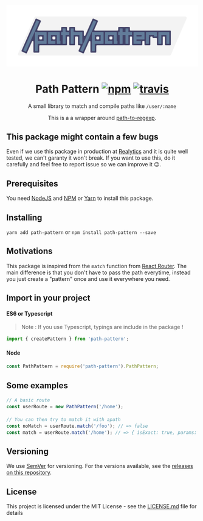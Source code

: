 <p align="center">
  <img src="https://raw.githubusercontent.com/Realytics/path-pattern/master/assets/logo.svg" width="597" alt="path-pattern logo">
</p>
<h1 align="center">
	Path Pattern
	<a href="https://www.npmjs.org/package/path-pattern"><img src="https://img.shields.io/npm/v/path-pattern.svg?style=flat" alt="npm"></a>
  <a href="https://travis-ci.org/Realytics/path-pattern"><img src="https://travis-ci.org/Realytics/path-pattern.svg?branch=master" alt="travis"></a>
</h1>

<p align="center">A small library to match and compile paths like <code>/user/:name</code>
 </p>
<p align="center">
This is a a wrapper around <a href="https://github.com/pillarjs/path-to-regexp">path-to-regexp</a>.
 </p>

## This package might contain a few bugs

Even if we use this package in production at [Realytics](https://www.realytics.io/) and it is quite well tested, we can't garanty it won't break.
If you want to use this, do it carefully and feel free to report issue so we can improve it 😉.

## Prerequisites

You need [NodeJS](https://nodejs.org/en/) and [NPM](https://www.npmjs.com/) or [Yarn](https://yarnpkg.com/en/) to install this package.

## Installing

`yarn add path-pattern` or `npm install path-pattern --save`

## Motivations

This package is inspired from the `match` function from [React Router](https://github.com/ReactTraining/react-router). The main difference is that you don't have to pass the path everytime, instead you just create a "pattern" once and use it everywhere you need.

## Import in your project

#### ES6 or Typescript

> Note : If you use Typescript, typings are include in the package !

```js
import { createPattern } from 'path-pattern';
```

#### Node

```js
const PathPattern = require('path-pattern').PathPattern;
```

## Some examples

```ts
// A basic route
const userRoute = new PathPattern('/home');

// You can then try to match it with apath
const noMatch = userRoute.match('/foo'); // => false
const match = userRoute.match('/home'); // => { isExact: true, params: {}, path: "/home", "url": "/home" }
```

## Versioning

We use [SemVer](http://semver.org/) for versioning. For the versions available, see the [releases on this repository](https://github.com/Realytics/path-pattern/releases).

## License

This project is licensed under the MIT License - see the [LICENSE.md](LICENSE.md) file for details
